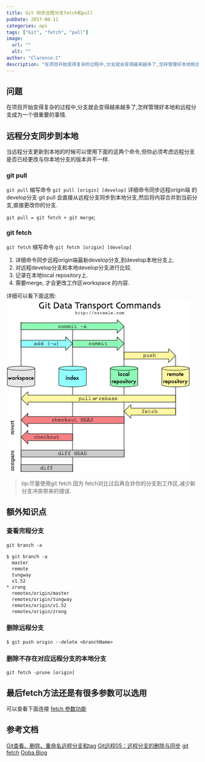 ```yaml
---
title: Git 同步远程分支fetch和pull
pubDate: 2017-08-11
categories: ops
tags: ["Git", "fetch", "pull"]
image:
  url: ""
  alt: ""
author: "Clarence.C"
description: "在项目开始变得复杂的过程中,分支就会变得越来越多了,怎样管理好本地和远程分支成为一个很重要的事情."
---
```


## 问题

在项目开始变得复杂的过程中,分支就会变得越来越多了,怎样管理好本地和远程分支成为一个很重要的事情.

<!-- more -->

## 远程分支同步到本地

当远程分支更新到本地的时候可以使用下面的这两个命令,但你必须考虑远程分支是否已经更改与你本地分支的版本并不一样.

### git pull

`git pull` 缩写命令
`git pull [origin] [develop]` 详细命令同步远程origin端 的 develop分支
git pull 会直接从远程分支同步到本地分支,然后将内容合并到当前分支,直接更改你的分支.

`git pull = git fetch + git merge`;

### git fetch

`git fetch` 缩写命令
`git fetch [origin] [develop]`

1. 详细命令同步远程origin端最新develop分支,到develop本地分支上.
2. 对远程develop分支和本地develop分支进行比较.
3. 记录在本地local repository上.
4. 需要merge, 才会更改工作区workspace 的内容.

详细可以看下面这图:
![image](./git-同步远程分支fetch和pull/XwVzT.png)

> tip:尽量使用git fetch 因为 fetch对比过后再合并你的分支到工作区,减少新分支冲突带来的错误.

## 额外知识点

### 查看完程分支

`git branch -a`

```
$ git branch -a
  master
  remote
  tungway
  v1.52
* zrong
  remotes/origin/master
  remotes/origin/tungway
  remotes/origin/v1.52
  remotes/origin/zrong
```

### 删除远程分支

`$ git push origin --delete <branchName>`

### 删除不存在对应远程分支的本地分支

`git fetch -prune [origin]`

## 最后fetch方法还是有很多参数可以选用

可以查看下面连接
[fetch 参数功能](https://git-scm.com/docs/git-fetch)

## 参考文档

[Git查看、删除、重命名远程分支和tag](https://blog.zengrong.net/post/1746.html)
[Git远程05：远程分支的删除与同步](http://higoge.github.io/2015/07/07/git-remote05/)
[git fetch](https://git-scm.com/docs/git-fetch)
[Ooba Blog](http://www.zhanglian2010.cn/2014/07/git-pull-vs-fetch-and-merge/)
